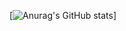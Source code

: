 [![Anurag's GitHub stats](https://github-readme-stats.vercel.app/api?username=Fullsize&count_private=true&show_icons=true)]
